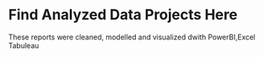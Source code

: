 # Find Analyzed Data Projects Here

These reports were cleaned, modelled and visualized dwith PowerBI,Excel Tabuleau 
